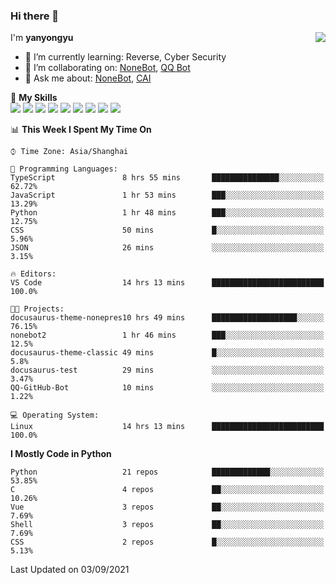 ### Hi there 👋

<a href="#">
  <img align="right" src="https://github-readme-stats.vercel.app/api?username=yanyongyu&count_private=true&show_icons=true&bg_color=15,f2f7fd,E0EAFC" />
</a>

I'm **yanyongyu**

- 🌱 I’m currently learning: Reverse, Cyber Security
- 👯 I’m collaborating on: [NoneBot](https://github.com/nonebot), [QQ Bot](https://github.com/Mrs4s/go-cqhttp)
- 💬 Ask me about: [NoneBot](https://github.com/nonebot), [CAI](https://github.com/cscs181/CAI)

🌟 **My Skills**  
![](https://img.shields.io/badge/-Python-3e74a2?style=flat-square&logo=Python&logoColor=fff)
![](https://img.shields.io/badge/-Node.js-339933?style=flat-square&logo=Node.js&logoColor=fff)
![](https://img.shields.io/badge/-Vue-4fc08d?style=flat-square&logo=Vue.js&logoColor=fff)
![](https://img.shields.io/badge/-React-2d98ce?style=flat-square&logo=React&logoColor=fff)
![](https://img.shields.io/badge/-Docker-2496ED?style=flat-square&logo=Docker&logoColor=fff)
![](https://img.shields.io/badge/-Linux-000000?style=flat-square&logo=Linux&logoColor=fff)
![](https://img.shields.io/badge/-MySQL-4479A1?style=flat-square&logo=MySQL&logoColor=fff)
![](https://img.shields.io/badge/-Redis-DC382D?style=flat-square&logo=Redis&logoColor=fff)
![](https://img.shields.io/badge/-MongoDB-47A248?style=flat-square&logo=MongoDB&logoColor=fff)

<!--START_SECTION:waka-->
📊 **This Week I Spent My Time On** 

```text
⌚︎ Time Zone: Asia/Shanghai

💬 Programming Languages: 
TypeScript               8 hrs 55 mins       ███████████████░░░░░░░░░░   62.72% 
JavaScript               1 hr 53 mins        ███░░░░░░░░░░░░░░░░░░░░░░   13.29% 
Python                   1 hr 48 mins        ███░░░░░░░░░░░░░░░░░░░░░░   12.75% 
CSS                      50 mins             █░░░░░░░░░░░░░░░░░░░░░░░░   5.96% 
JSON                     26 mins             ░░░░░░░░░░░░░░░░░░░░░░░░░   3.15%

🔥 Editors: 
VS Code                  14 hrs 13 mins      █████████████████████████   100.0%

🐱‍💻 Projects: 
docusaurus-theme-nonepres10 hrs 49 mins      ███████████████████░░░░░░   76.15% 
nonebot2                 1 hr 46 mins        ███░░░░░░░░░░░░░░░░░░░░░░   12.5% 
docusaurus-theme-classic 49 mins             █░░░░░░░░░░░░░░░░░░░░░░░░   5.8% 
docusaurus-test          29 mins             ░░░░░░░░░░░░░░░░░░░░░░░░░   3.47% 
QQ-GitHub-Bot            10 mins             ░░░░░░░░░░░░░░░░░░░░░░░░░   1.22%

💻 Operating System: 
Linux                    14 hrs 13 mins      █████████████████████████   100.0%

```

**I Mostly Code in Python** 

```text
Python                   21 repos            █████████████░░░░░░░░░░░░   53.85% 
C                        4 repos             ██░░░░░░░░░░░░░░░░░░░░░░░   10.26% 
Vue                      3 repos             ██░░░░░░░░░░░░░░░░░░░░░░░   7.69% 
Shell                    3 repos             ██░░░░░░░░░░░░░░░░░░░░░░░   7.69% 
CSS                      2 repos             █░░░░░░░░░░░░░░░░░░░░░░░░   5.13%

```



 Last Updated on 03/09/2021
<!--END_SECTION:waka-->
